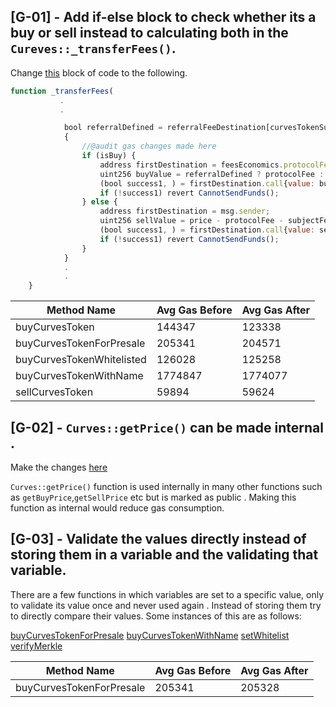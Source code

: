 ## [G-01] - Add if-else block to check whether its a buy or sell instead to calculating both in the `Cureves::_transferFees()`.

Change [this](https://github.com/code-423n4/2024-01-curves/blob/516aedb7b9a8d341d0d2666c23780d2bd8a9a600/contracts/Curves.sol#L218-L261) block of code to the following.


```javascript
function _transferFees(
           .
           .

            bool referralDefined = referralFeeDestination[curvesTokenSubject] != address(0);
            {
                //@audit gas changes made here
                if (isBuy) {
                    address firstDestination = feesEconomics.protocolFeeDestination;
                    uint256 buyValue = referralDefined ? protocolFee : protocolFee + referralFee;
                    (bool success1, ) = firstDestination.call{value: buyValue}("");
                    if (!success1) revert CannotSendFunds();
                } else {
                    address firstDestination = msg.sender;
                    uint256 sellValue = price - protocolFee - subjectFee - referralFee - holderFee;
                    (bool success1, ) = firstDestination.call{value: sellValue}("");
                    if (!success1) revert CannotSendFunds();
                }
            }
            .
            .
    }
```

| Method Name               | Avg Gas Before | Avg Gas After |
|---------------------------|----------------|---------------|
| buyCurvesToken            | 144347         | 123338        |
| buyCurvesTokenForPresale  | 205341         | 204571        |
| buyCurvesTokenWhitelisted | 126028         | 125258        |
| buyCurvesTokenWithName    | 1774847        | 1774077       |
| sellCurvesToken           | 59894          | 59624         |


## [G-02] - `Curves::getPrice()` can be made internal .

Make the changes [here](https://github.com/code-423n4/2024-01-curves/blob/516aedb7b9a8d341d0d2666c23780d2bd8a9a600/contracts/Curves.sol#L166)

`Curves::getPrice()` function is used internally in many other functions such as `getBuyPrice`,`getSellPrice` etc but is marked as public . Making this function as internal would reduce gas consumption.


## [G-03] - Validate the values directly instead of storing them in a variable and the validating that variable.

There are a few functions in which variables are set to a specific value, only to validate its value once and never used again . Instead of storing them try to directly compare their values.
Some instances of this are as follows:

[buyCurvesTokenForPresale](https://github.com/code-423n4/2024-01-curves/blob/516aedb7b9a8d341d0d2666c23780d2bd8a9a600/contracts/Curves.sol#L385-L386)
[buyCurvesTokenWithName](https://github.com/code-423n4/2024-01-curves/blob/516aedb7b9a8d341d0d2666c23780d2bd8a9a600/contracts/Curves.sol#L370-L371)
[setWhitelist](https://github.com/code-423n4/2024-01-curves/blob/516aedb7b9a8d341d0d2666c23780d2bd8a9a600/contracts/Curves.sol#L395-L396)
[verifyMerkle](https://github.com/code-423n4/2024-01-curves/blob/516aedb7b9a8d341d0d2666c23780d2bd8a9a600/contracts/Curves.sol#L424-L425)


| Method Name               | Avg Gas Before | Avg Gas After |
|---------------------------|----------------|---------------|
| buyCurvesTokenForPresale  | 205341         | 205328        |


